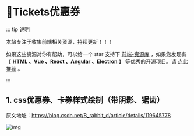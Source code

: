 # 🍁Tickets优惠券

::: tip 说明

本站专注于收集前端相关资源，持续更新！！！

如果这些资源对你有帮助，可以给一个 star 支持下 [前端-资源库](https://github.com/huangpw/document-frontend-vitepress) ，如果您发现有 【 **[HTML](/html) 、[Vue](/vue) 、[React](/react) 、[Angular](/angular) 、[Electron](/electron)** 】 等优秀的开源项目。请 [点此推荐](https://github.com/huangpw/document-frontend-vitepress/issues/new) 。

:::



## 1. css优惠券、卡券样式绘制（带阴影、锯齿）

原文地址：https://blog.csdn.net/B_rabbit_d/article/details/119645778

![img](/images/html/css/code/tickets/10001.png)




